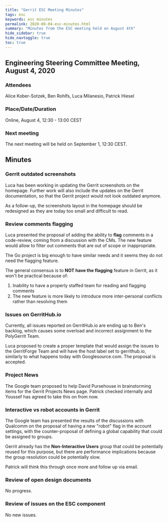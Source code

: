 ```yaml
---
title: "Gerrit ESC Meeting Minutes"
tags: esc
keywords: esc minutes
permalink: 2020-08-04-esc-minutes.html
summary: "Minutes from the ESC meeting held on August 4th"
hide_sidebar: true
hide_navtoggle: true
toc: true
---
```


## Engineering Steering Committee Meeting, August 4, 2020

### Attendees

Alice Kober-Sotzek, Ben Rohlfs, Luca Milanesio, Patrick Hiesel

### Place/Date/Duration

Online, August 4, 12:30 - 13:00 CEST

### Next meeting

The next meeting will be held on September 1, 12:30 CEST.

## Minutes

### Gerrit outdated screenshots

Luca has been working in updating the Gerrit screenshots on the homepage.
Further work will also include the updates on the Gerrit documentation, so that
the Gerrit project would not look outdated anymore.

As a follow-up, the screenshots layout in the homepage should be redesigned
as they are today too small and difficult to read.

### Review comments flagging

Luca presented the proposal of adding the ability to **flag** comments in a code-review,
coming from a discussion with the CMs. The new feature would allow to filter out comments that
are out of scope or inappropriate.

The Go project is big enough to have similar needs and it seems they do
not need the flagging feature.

The general consensus is to **NOT have the flagging** feature in Gerrit, as it won't be practical
because of:

1. Inability to have a properly staffed team for reading and flagging comments
2. The new feature is more likely to introduce more inter-personal conflicts rather than resolving them

### Issues on GerritHub.io

Currently, all issues reported on GerritHub.io are ending up to Ben's backlog, which causes some
overload and incorrect assignment to the PolyGerrit Team.

Luca proposed to create a proper template that would assign the issues to the GerritForge Team
and will have the host label set to gerrithub.io, similarly to what happens today with Googlesource.com.
The proposal is accepted.

### Project News

The Google team proposed to help David Pursehouse in brainstorming items for the Gerrit Projects News page.
Patrick checked internally and Youssef has agreed to take this on from now.

### Interactive vs robot accounts in Gerrit

The Google team has presented the results of the discussions with Qualcomm on the proposal of having
a new "robot" flag in the account settings, with the counter-proposal of defining a global capability
that could be assigned to groups.

Gerrit already has the __Non-Interactive Users__ group that could be potentially reused for this purpose,
but there are performance implications because the group resolution could be potentially slow.

Patrick will think this through once more and follow up via email.

### Review of open design documents

No progress.

### Review of issues on the ESC component

No new issues.

